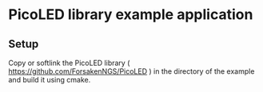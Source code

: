 # PicoLED library example application

## Setup

Copy or softlink the PicoLED library ( https://github.com/ForsakenNGS/PicoLED ) in the directory of the example and build it using cmake.